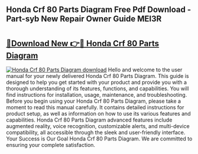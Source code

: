 ## Honda Crf 80 Parts Diagram Free Pdf Download - Part-syb New Repair Owner Guide MEI3R

# <h2><a href="http://dfjti4k.blite.top/?on=Honda+Crf+80+Parts+Diagram">🔗Download New 👉🔴 Honda Crf 80 Parts Diagram</a></h2>

[![Honda Crf 80 Parts Diagram download](https://i.imgur.com/lujVjoI.png)](http://dfjti4k.blite.top/?on=Honda+Crf+80+Parts+Diagram)
Hello and welcome to the user manual for your newly delivered Honda Crf 80 Parts Diagram. This guide is designed to help you get started with your product and provide you with a thorough understanding of its features, functions, and capabilities. You will find instructions for installation, usage, maintenance, and troubleshooting. Before you begin using your Honda Crf 80 Parts Diagram, please take a moment to read this manual carefully. It contains detailed instructions for product setup, as well as information on how to use its various features and capabilities. Honda Crf 80 Parts Diagram advanced features include augmented reality, voice recognition, customizable alerts, and multi-device compatibility, all accessible through the sleek and user-friendly interface. Your Success is Our Goal Honda Crf 80 Parts Diagram. We are committed to ensuring your complete satisfaction.
